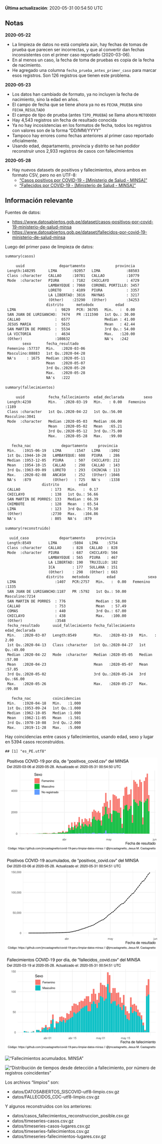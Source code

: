 **Última actualización**: 2020-05-31 00:54:50 UTC

Notas
-----

**2020-05-22**

-   La limpieza de datos no está completa aún, hay fechas de tomas de
    prueba que parecen ser incorrectas, y que al convertir dan fechas
    inconsistentes con el primer caso reportado (2020-03-06).
-   En al menos un caso, la fecha de toma de pruebas es copia de la
    fecha de nacimiento.
-   He agregado una columna `fecha_prueba_antes_primer_caso` para marcar
    esos registros. Son 126 registros que tienen este problema.

**2020-05-23**

-   Los datos han cambiado de formato, ya no incluyen la fecha de
    nacimiento, sino la edad en años.
-   El campo de fecha que se tiene ahora ya no es `FECHA_PRUEBA` sino
    `FECHA_RESULTADO`
-   El campo de tipo de prueba (antes `TIPO_PRUEBA`) se llama ahora
    `METODODX`
-   Hay 4,543 registros sin fecha de resultado conocida
-   Ya no hay incosistencias en los formatos de fecha, todos los
    registros con valores son de la forma “DD/MM/YYYY”
-   Tampoco hay errores como fechas anteriores al primer caso reportado
    oficialmente.
-   Usando edad, departamento, provincia y distrito se han podidor
    reconstruir unos 2,933 registros de casos con fallecimientos

**2020-05-28**

-   Hay nuevos datasets de positivos y fallecimientos, ahora ambos en
    formato CSV, pero no en UTF-8:
    -   [“Casos positivos por COVID-19 - \[Ministerio de Salud -
        MINSA\]”](https://www.datosabiertos.gob.pe/dataset/casos-positivos-por-covid-19-ministerio-de-salud-minsa)
    -   [“Fallecidos por COVID-19 - \[Ministerio de Salud -
        MINSA\]”](https://www.datosabiertos.gob.pe/dataset/fallecidos-por-covid-19-ministerio-de-salud-minsa)

Información relevante
---------------------

Fuentes de datos:

-   <a href="https://www.datosabiertos.gob.pe/dataset/casos-positivos-por-covid-19-ministerio-de-salud-minsa" class="uri">https://www.datosabiertos.gob.pe/dataset/casos-positivos-por-covid-19-ministerio-de-salud-minsa</a>
-   <a href="https://www.datosabiertos.gob.pe/dataset/fallecidos-por-covid-19-ministerio-de-salud-minsa" class="uri">https://www.datosabiertos.gob.pe/dataset/fallecidos-por-covid-19-ministerio-de-salud-minsa</a>

Luego del primer paso de limpieza de datos:

    summary(casos)

         uuid                departamento              provincia    
     Length:148295      LIMA       :92057   LIMA            :88503  
     Class :character   CALLAO     :10781   CALLAO          :10779  
     Mode  :character   PIURA      : 7182   CHICLAYO        : 4729  
                        LAMBAYEQUE : 7060   CORONEL PORTILLO: 3457  
                        LORETO     : 4109   PIURA           : 3357  
                        LA LIBERTAD: 3816   MAYNAS          : 3217  
                        (Other)    :23290   (Other)         :34253  
                       distrito      metododx          edad       
     LIMA                  :  9829   PCR: 36705   Min.   :  0.00  
     SAN JUAN DE LURIGANCHO:  7474   PR :111590   1st Qu.: 30.00  
     CALLAO                :  6577                Median : 41.00  
     JESUS MARIA           :  5615                Mean   : 42.44  
     SAN MARTIN DE PORRES  :  5534                3rd Qu.: 54.00  
     LA VICTORIA           :  4634                Max.   :120.00  
     (Other)               :108632                NA's   :242     
            sexo       fecha_resultado     
     Femenino :57737   Min.   :2020-03-06  
     Masculino:88883   1st Qu.:2020-04-28  
     NA's     : 1675   Median :2020-05-11  
                       Mean   :2020-05-07  
                       3rd Qu.:2020-05-20  
                       Max.   :2020-05-28  
                       NA's   :222         

    summary(fallecimientos)

         uuid           fecha_fallecimiento  edad_declarada         sexo     
     Length:4230        Min.   :2020-03-19   Min.   : 0.00   Femenino :1189  
     Class :character   1st Qu.:2020-04-22   1st Qu.:56.00   Masculino:3041  
     Mode  :character   Median :2020-05-03   Median :66.00                   
                        Mean   :2020-05-02   Mean   :65.21                   
                        3rd Qu.:2020-05-12   3rd Qu.:75.00                   
                        Max.   :2020-05-28   Max.   :99.00                   
                                                                             
       fecha_nac              departamento     provincia   
     Min.   :1915-06-19   LIMA      :1547   LIMA    :1092  
     1st Qu.:1944-10-28   LAMBAYEQUE: 608   PIURA   : 286  
     Median :1953-12-05   PIURA     : 507   CHICLAYO: 212  
     Mean   :1954-10-15   CALLAO    : 298   CALLAO  : 143  
     3rd Qu.:1963-09-09   LORETO    : 293   CHINCHA : 113  
     Max.   :2020-02-08   ANCASH    : 252   (Other) :1046  
     NA's   :879          (Other)   : 725   NA's    :1338  
                     distrito         edad       
     CALLAO              : 173   Min.   :  0.17  
     CHICLAYO            : 138   1st Qu.: 56.66  
     SAN MARTIN DE PORRES: 133   Median : 66.39  
     CHIMBOTE            : 128   Mean   : 65.54  
     LIMA                : 123   3rd Qu.: 75.50  
     (Other)             :2730   Max.   :104.86  
     NA's                : 805   NA's   :879     

    summary(reconstruido)

      uuid_caso              departamento     provincia   
     Length:8549        LIMA       :5804   LIMA    :5754  
     Class :character   CALLAO     : 828   CALLAO  : 828  
     Mode  :character   PIURA      : 687   CHICLAYO: 504  
                        LAMBAYEQUE : 565   PIURA   : 467  
                        LA LIBERTAD: 190   TRUJILLO: 182  
                        ICA        : 177   SULLANA : 151  
                        (Other)    : 298   (Other) : 663  
                       distrito    metododx        edad               sexo     
     LIMA                  :1407   PCR:2757   Min.   :  0.00   Femenino :1335  
     SAN JUAN DE LURIGANCHO:1187   PR :5792   1st Qu.: 50.00   Masculino:7214  
     SAN MARTIN DE PORRES  : 776              Median : 58.00                   
     CALLAO                : 753              Mean   : 57.49                   
     COMAS                 : 440              3rd Qu.: 67.00                   
     CHICLAYO              : 438              Max.   :100.00                   
     (Other)               :3548                                               
     fecha_resultado      uuid_fallecimiento fecha_fallecimiento  edad_declarada 
     Min.   :2020-03-07   Length:8549        Min.   :2020-03-19   Min.   : 2.00  
     1st Qu.:2020-04-13   Class :character   1st Qu.:2020-04-27   1st Qu.:49.00  
     Median :2020-04-22   Mode  :character   Median :2020-05-05   Median :57.00  
     Mean   :2020-04-23                      Mean   :2020-05-07   Mean   :57.05  
     3rd Qu.:2020-05-02                      3rd Qu.:2020-05-24   3rd Qu.:66.00  
     Max.   :2020-05-26                      Max.   :2020-05-27   Max.   :99.00  
                                                                                 
       fecha_nac          coincidencias  
     Min.   :1920-04-18   Min.   :1.000  
     1st Qu.:1953-09-24   1st Qu.:1.000  
     Median :1962-10-05   Median :1.000  
     Mean   :1962-11-05   Mean   :1.501  
     3rd Qu.:1970-10-08   3rd Qu.:2.000  
     Max.   :2019-11-28   Max.   :5.000  
                                         

Hay coincidencias entre casos y fallecimientos, usando edad, sexo y
lugar en 5394 casos reconstruídos.

    ## [1] "es_PE.utf8"

![“Positivos por día. MINSA”](positivos-por-dia-minsa.png)

![“Positivos acumulados. MINSA”](positivos-acumulados-minsa.png)

![“Fallecimientos por día. MINSA”](fallecimientos-por-dia-minsa.png)

![“Fallecimientos acumulados.
MINSA”](fallecimientos-acumulados-minsa.png)

![“Distribución de tiempos desde detección a fallecimiento, por número
de registros
coincidentes”](deteccion-fallecimiento-por-coincidentes.png)

Los archivos “limpios” son:

-   datos/DATOSABIERTOS\_SISCOVID-utf8-limpio.csv.gz
-   datos/FALLECIDOS\_CDC-utf8-limpio.csv.gz

Y algunos reconstruidos con los anteriores:

-   datos/casos\_fallecimientos\_reconstruccion\_posible.csv.gz
-   datos/timeseries-casos.csv.gz
-   datos/timeseries-casos-lugares.csv.gz
-   datos/timeseries-fallecimientos.csv.gz
-   datos/timeseries-fallecimientos-lugares.csv.gz
